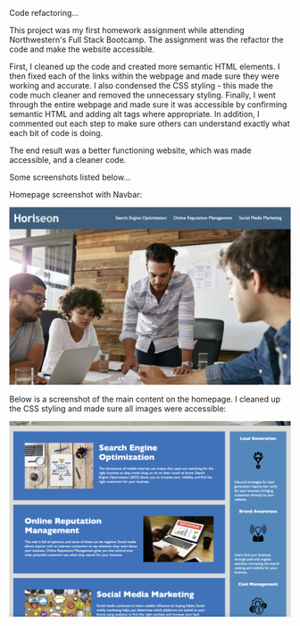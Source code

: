 Code refactoring...

This project was my first homework assignment while attending Northwestern's Full Stack Bootcamp. The assignment was the refactor the code and make the website accessible. 

First, I cleaned up the code and created more semantic HTML elements. I then fixed each of the links within the webpage and made sure they were working and accurate. I also condensed the CSS styling - this made the code much cleaner and removed the unnecessary styling. Finally, I went through the entire webpage and made sure it was accessible by confirming semantic HTML and adding alt tags where appropriate. In addition, I commented out each step to make sure others can understand exactly what each bit of code is doing.

The end result was a better functioning website, which was made accessible, and a cleaner code.

Some screenshots listed below...

Homepage screenshot with Navbar:

<img src="./assets/images/navbar-links.png" alt="screenshot of navbar and homepage"/>

Below is a screenshot of the main content on the homepage. I cleaned up the CSS styling and made sure all images were accessible:

<img src="./assets/images/imagesonhomepage.png" alt="screenshot of main content section on the homepage"/>


